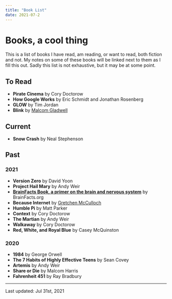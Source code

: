 ```yaml
---
title: "Book List"
date: 2021-07-2
---
```

# Books, a cool thing
This is a list of books I have read, am reading, or want to read, both fiction and not. My notes on some of these books will be linked next to them as I fill this out. Sadly this list is not exhaustive, but it may be at some point.
## To Read
* **Pirate Cinema** by Cory Doctorow
* **How Google Works** by Eric Schmidt and Jonathan Rosenberg
* **GLOW** by Tim Jordan
* **Blink** by [Malcom Gladwell](/thoughts/people/malcomgladwell)

## Current
* **Snow Crash** by Neal Stephenson

## Past
### 2021
* **Version Zero** by David Yoon
* **Project Hail Mary** by Andy Weir
* [**BrainFacts Book, a primer on the brain and nervous system**](/thoughts/books/brainfacts) by BrainFacts.org
* **Because Internet** by [Gretchen McCulloch](https://gretchenmcculloch.com/)
* **Humble Pi** by Matt Parker
* **Context** by Cory Doctorow
* **The Martian** by Andy Weir
* **Walkaway** by Cory Doctorow
* **Red, White, and Royal Blue** by Casey McQuinston


### 2020
* **1984** by George Orwell
* **The 7 Habits of Highly Effective Teens** by Sean Covey
* **Artemis** by Andy Weir
* **Share or Die** by Malcom Harris
* **Fahrenheit 451** by Ray Bradbury

---
Last updated: Jul 31st, 2021